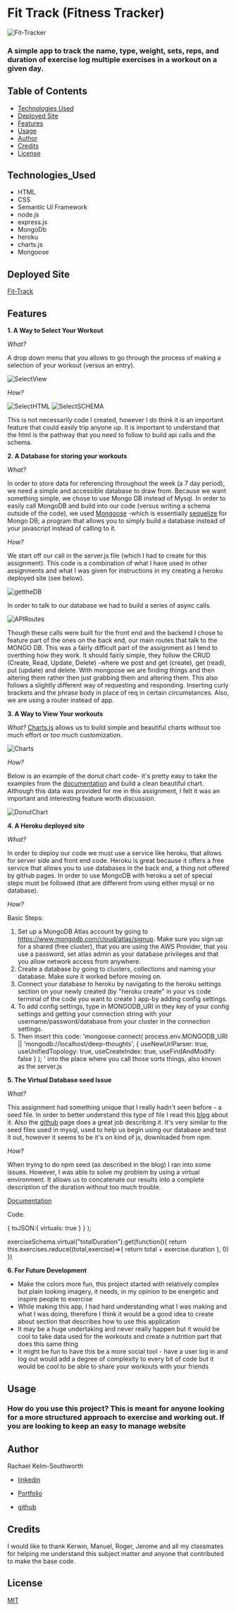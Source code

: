 # Fit Track (Fitness Tracker)
![Fit-Tracker](/Assets/FinishedProduct.png)

### A simple app to track the name, type, weight, sets, reps, and duration of exercise log multiple exercises in a workout on a given day.

## Table of Contents
* [Technologies Used](Technologies_Used)
* [Deployed Site](Deployed)
* [Features](Features)
* [Usage](Usage)
* [Author](Author)
* [Credits](Credits)
* [License](License)

## Technologies_Used
* HTML 
* CSS
* Semantic UI Framework
* node.js
* express.js
* MongoDb
* heroku
* charts.js
* Mongoose
<!-- * handlebars.js -->

## Deployed Site
[Fit-Track](https://glacial-inlet-65172.herokuapp.com/)

## Features 


__1. A Way to Select Your Workout__
 
_What?_

A drop down menu that you allows to go through the process of making a selection of your workout (versus an entry).

![SelectView](/Assets/wkoutSelect.png)

_How?_

![SelectHTML](/Assets/wkoSelectCodeHTML.png)
![SelectSCHEMA](/Assets/wkoSelectCode.png)

This is not necessarily code I created, however I do think it is an important feature that could easily trip anyone up. It is important to understand that the html is the pathway that you need to follow to build api calls and the schema. 

__2. A Database for storing your workouts__

_What?_

In order to store data for referencing throughout the week (a 7 day period), we need a simple and accessible database to draw from. Because we want something simple, we chose to use Mongo DB instead of Mysql. In order to easily call MongoDB and build into our code (versus writing a schema outside of the code), we used [Mongoose](https://mongoosejs.com/) -which is essentially [sequelize](https://mongoosejs.com/) for Mongo DB; a program that allows you to simply build a database instead of your javascript instead of calling to it. 

_How?_

We start off our call in the server.js file (which I had to create for this assignment). This code is a combination of what I have used in other assignments and what I was given for instructions in my creating a heroku deployed site (see below). 

![gettheDB](/Assets/server.js.png)

In order to talk to our database we had to build a series of async calls.

![APIRoutes](/Assets/API-Backend.png)

Though these calls were built for the front end and the backend I chose to feature part of the ones on the back end, our main routes that talk to the MONGO DB. This was a fairly difficult part of the assignment as I tend to overthing how they work. It should fairly simple, they follow the CRUD (Create, Read, Update, Delete) -where we post and get (create), get (read), put (update) and delete. With mongoose we are finding things and then altering them rather then just grabbing them and altering them. This also follows a slightly different way of requesting and responding. Inserting curly brackets and the phrase body in place of req in certain circumstances. Also, we are using a router instead of app.

__3. A Way to View Your workouts__

_What?_
[Charts.js](https://www.chartjs.org/) allows us to build simple and beautiful charts without too much effort or too much customization.


![Charts](/Assets/ChartsDisplay.png)

_How?_


Below is an example of the donut chart code- it's pretty easy to take the examples from the [documentation](https://www.chartjs.org/docs/latest/charts/doughnut.html) and build a clean beautiful chart. Although this data was provided for me in this assignment, I felt it was an important and interesting feature worth discussion.

![DonutChart](/Assets/DonutChartCode.png)

__4. A Heroku deployed site__

_What?_

In order to deploy our code we must use a service like heroku, that allows for server side and front end code. Heroku is great because it offers a free service that allows you to use databases in the back end, a thing not offered by github pages. In order to use MongoDB with heroku a set of special steps must be followed (that are different from using either mysql or no database).

_How?_
  
  Basic Steps:

1. Set up a MongoDB Atlas account by going to https://www.mongodb.com/cloud/atlas/signup. Make sure you sign up for a shared (free cluster), that you are using the AWS Provider, that you use a password, set atlas admin as your database privileges and that you allow network access from anywhere.
2. Create a database by going to clusters, collections and naming your database. Make sure it worked before moving on.
3. Connect your database to heroku by navigating to the heroku settings section on your newly created (by "heroku create" in your vs code terminal of the code you want to create ) app-by adding config settings.
4. To add config settings, type in MONGODB_URI in they key of your config settings and getting your connection string with your username/password/database from your cluster in the connection settings. 
5. Then insert this code: 'mongoose.connect(
  process.env.MONGODB_URI || 'mongodb://localhost/deep-thoughts',
  {
    useNewUrlParser: true,
    useUnifiedTopology: true,
    useCreateIndex: true,
    useFindAndModify: false
  }
);
' 
into the place where you call those sorts things, also known as the server.js

__5. The Virtual Database seed Issue__

_What?_

This assignment had something unique that I really hadn't seen before - a seed file. In order to better understand this type of file I read this [blog](https://medium.com/@shannen.ye/setting-up-a-database-and-seed-file-7e73fe2a9fe6) about it. Also the [github](https://www.npmjs.com/package/seed-js) page does a great job describing it. It's very similar to the seed files used in mysql, used to help us begin using our database and test it out, however it seems to be it's on kind of js, downloaded from npm. 

_How?_

When trying to do npm seed (as described in the blog) I ran into some issues. However, I was able to solve my problem by using a virtual environment. It allows us to concatenate our results into a complete description of the duration without too much trouble.

[Documentation](https://mongoosejs.com/docs/tutorials/virtuals.html)

Code: 

{
  toJSON:{
    virtuals: true
  }
}
);

exerciseSchema.virtual("totalDuration").get(function(){
  return this.exercises.reduce((total,exercise)=>{
    return total + exercise.duration
  }, 0)
})

__6. For Future Development__

* Make the colors more fun, this project started with relatively complex but plain looking imagery, it needs, in my opinion to be energetic and inspire people to exercise
* While making this app, I had hard understanding what I was making and what I was doing, therefore I think it would be a good idea to create about section that describes how to use this application
* It may be a huge undertaking and never really happen but it would be cool to take data used for the workouts and create a nutrition part that does this same thing
* It might be fun to have this be a more social tool - have a user log in and log out would add a degree of complexity to every bit of code but it would be cool to be able to share your workouts with your friends

## Usage
### How do you use this project? This is meant for anyone looking for a more structured approach to exercise and working out. If you are looking to keep an easy to manage website 
 
## Author 
Rachael Kelm-Southworth

* [linkedin](https://www.linkedin.com/in/rachael-kelm-southworth-87a3831b3) 

* [Portfolio](https://rksouth.github.io/Portfolio/ )

* [github](https://github.com/RKSouth/)

 ## Credits

I would like to thank Kerwin, Manuel, Roger, Jerome and all my classmates for helping me understand this subject matter and anyone that contributed to make the base code.

## License
[MIT](https://choosealicense.com/licenses/mit/)



